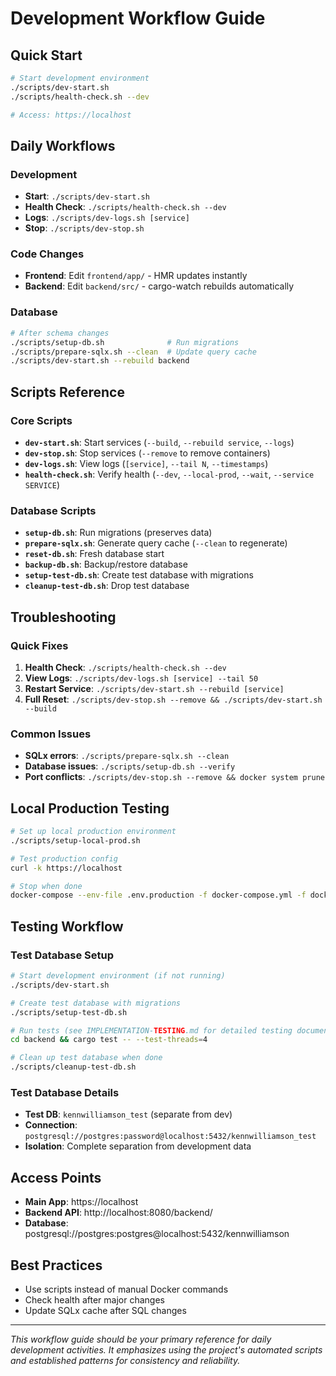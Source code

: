 # Development Workflow Guide

## Quick Start

```bash
# Start development environment
./scripts/dev-start.sh
./scripts/health-check.sh --dev

# Access: https://localhost
```

## Daily Workflows

### Development
- **Start**: `./scripts/dev-start.sh`
- **Health Check**: `./scripts/health-check.sh --dev`
- **Logs**: `./scripts/dev-logs.sh [service]`
- **Stop**: `./scripts/dev-stop.sh`

### Code Changes
- **Frontend**: Edit `frontend/app/` - HMR updates instantly
- **Backend**: Edit `backend/src/` - cargo-watch rebuilds automatically

### Database
```bash
# After schema changes
./scripts/setup-db.sh              # Run migrations
./scripts/prepare-sqlx.sh --clean  # Update query cache
./scripts/dev-start.sh --rebuild backend
```

## Scripts Reference

### Core Scripts
- **`dev-start.sh`**: Start services (`--build`, `--rebuild service`, `--logs`)
- **`dev-stop.sh`**: Stop services (`--remove` to remove containers)
- **`dev-logs.sh`**: View logs (`[service]`, `--tail N`, `--timestamps`)
- **`health-check.sh`**: Verify health (`--dev`, `--local-prod`, `--wait`, `--service SERVICE`)

### Database Scripts
- **`setup-db.sh`**: Run migrations (preserves data)
- **`prepare-sqlx.sh`**: Generate query cache (`--clean` to regenerate)
- **`reset-db.sh`**: Fresh database start
- **`backup-db.sh`**: Backup/restore database
- **`setup-test-db.sh`**: Create test database with migrations
- **`cleanup-test-db.sh`**: Drop test database

## Troubleshooting

### Quick Fixes
1. **Health Check**: `./scripts/health-check.sh --dev`
2. **View Logs**: `./scripts/dev-logs.sh [service] --tail 50`
3. **Restart Service**: `./scripts/dev-start.sh --rebuild [service]`
4. **Full Reset**: `./scripts/dev-stop.sh --remove && ./scripts/dev-start.sh --build`

### Common Issues
- **SQLx errors**: `./scripts/prepare-sqlx.sh --clean`
- **Database issues**: `./scripts/setup-db.sh --verify`
- **Port conflicts**: `./scripts/dev-stop.sh --remove && docker system prune`

## Local Production Testing

```bash
# Set up local production environment
./scripts/setup-local-prod.sh

# Test production config
curl -k https://localhost

# Stop when done
docker-compose --env-file .env.production -f docker-compose.yml -f docker-compose.local-prod.yml down
```

## Testing Workflow

### Test Database Setup
```bash
# Start development environment (if not running)
./scripts/dev-start.sh

# Create test database with migrations
./scripts/setup-test-db.sh

# Run tests (see IMPLEMENTATION-TESTING.md for detailed testing documentation)
cd backend && cargo test -- --test-threads=4

# Clean up test database when done
./scripts/cleanup-test-db.sh
```

### Test Database Details
- **Test DB**: `kennwilliamson_test` (separate from dev)
- **Connection**: `postgresql://postgres:password@localhost:5432/kennwilliamson_test`
- **Isolation**: Complete separation from development data

## Access Points
- **Main App**: https://localhost
- **Backend API**: http://localhost:8080/backend/
- **Database**: postgresql://postgres:postgres@localhost:5432/kennwilliamson

## Best Practices
- Use scripts instead of manual Docker commands
- Check health after major changes
- Update SQLx cache after SQL changes
---

*This workflow guide should be your primary reference for daily development activities. It emphasizes using the project's automated scripts and established patterns for consistency and reliability.*